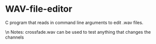# WAV-file-editor
C program that reads in command line arguments to edit .wav files.

\n
Notes:
crossfade.wav can be used to test anything that changes the channels
